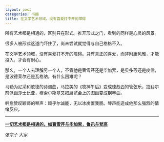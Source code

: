 ```yaml
---
layout: post
categories: 书摘
title: 在文学艺术领域，没有喜爱打不开的障碍
---
```


所有艺术都是相通的，区别只在形式。推开形式之门，看到的同样是心灵的风景。

很多人被形式这道门吓住了，尚未尝试就觉得与自己格格不入。

在文学艺术领域，没有喜爱打不开的障碍。只有真正的喜爱，而非附庸风雅，才能投入，才会有耐心。

那么，一个人去理解另一个人，不管他是曹雪芹还是毕加索，是贝多芬还是庾信，是波德莱尔还是瓦格纳，有什么困难呢？

马勒为尼采和歌德的诗谱曲，马拉美的《牧神午后》变成德彪西的管弦乐，拉斐尔前派画莎士比亚，穆索尔斯基又把展览会上的图画变成钢琴曲。

韩愈赞叹颖师的琴声：颖乎尔诚能，无以冰炭置我肠。琴声能造成他那么强烈的情绪反应。

---

**[一切艺术都是相通的，如曹雪芹与毕加索，鲁迅与梵高](https://mp.weixin.qq.com/s/0lCPqD_4idXHW6kp_wAPXQ)**

张宗子 大家